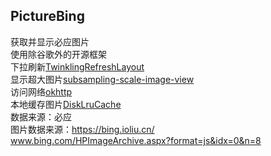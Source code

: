 ## PictureBing
获取并显示必应图片
<br>
使用除谷歌外的开源框架<br>
下拉刷新[TwinklingRefreshLayout](https://github.com/lcodecorex/TwinklingRefreshLayout)
<br>
显示超大图片[subsampling-scale-image-view](https://github.com/davemorrissey/subsampling-scale-image-view)
<br>
访问网络[okhttp](https://github.com/square/okhttp)
<br>
本地缓存图片[DiskLruCache](https://github.com/JakeWharton/DiskLruCache)
<br>
数据来源：必应
<br>
图片数据来源：https://bing.ioliu.cn/
<br>
www.bing.com/HPImageArchive.aspx?format=js&idx=0&n=8

